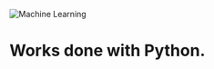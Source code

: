 ![Machine Learning](https://external-content.duckduckgo.com/iu/?u=https://france-bioimaging.org/wp-content/uploads/formidable/19/ML_logo-1800x1032.jpg&f=1&nofb=1)
# Works done with Python.
